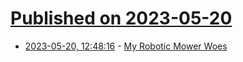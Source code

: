 # [Published on 2023-05-20](index.md)

* [2023-05-20, 12:48:16](https://lobste.rs/s/p7ckkd/my_robotic_mower_woes) - [My Robotic Mower Woes](https://bt.ht/luba/)
